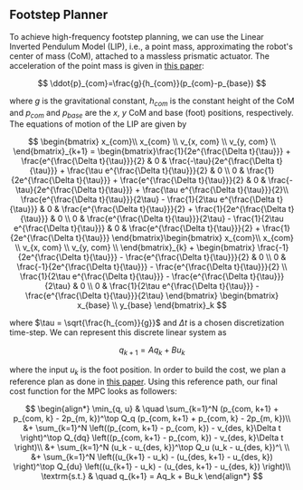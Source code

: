 ## Footstep Planner
To achieve high-frequency footstep planning, we can use the Linear Inverted Pendulum Model (LIP), i.e., a point mass, approximating the robot's center of mass (CoM), attached to a massless prismatic actuator. The acceleration of the point mass is given in [this paper](https://ieeexplore.ieee.org/document/6907116):

$$
\ddot{p}_{com}=\frac{g}{h_{com}}(p_{com}-p_{base})
$$

where $g$ is the gravitational constant, $h_{com}$ is the constant height of the CoM and $p_{com}$ and $p_{base}$ are the $x$, $y$ CoM and base (foot) positions, respectively. The equations of motion of the LIP are given by

$$
\begin{bmatrix}
x_{com}\\
x_{com} \\
v_{x, com} \\
v_{y, com} \\
\end{bmatrix}_{k+1} = \begin{bmatrix}\frac{1}{2e^{\frac{\Delta t}{\tau}}} + \frac{e^{\frac{\Delta t}{\tau}}}{2} & 0 & \frac{-\tau}{2e^{\frac{\Delta t}{\tau}}} + \frac{\tau e^{\frac{\Delta t}{\tau}}}{2} & 0 \\
0 & \frac{1}{2e^{\frac{\Delta t}{\tau}}} + \frac{e^{\frac{\Delta t}{\tau}}}{2} & 0 & \frac{-\tau}{2e^{\frac{\Delta t}{\tau}}} + \frac{\tau e^{\frac{\Delta t}{\tau}}}{2}\\
\frac{e^{\frac{\Delta t}{\tau}}}{2\tau} - \frac{1}{2\tau e^{\frac{\Delta t}{\tau}}} & 0 & \frac{e^{\frac{\Delta t}{\tau}}}{2} + \frac{1}{2e^{\frac{\Delta t}{\tau}}} & 0 \\
0 & \frac{e^{\frac{\Delta t}{\tau}}}{2\tau} - \frac{1}{2\tau e^{\frac{\Delta t}{\tau}}} & 0 & \frac{e^{\frac{\Delta t}{\tau}}}{2} + \frac{1}{2e^{\frac{\Delta t}{\tau}}}
\end{bmatrix}\begin{bmatrix}
x_{com}\\
x_{com} \\
v_{x, com} \\
v_{y, com} \\
\end{bmatrix}_{k} + \begin{bmatrix}
\frac{-1}{2e^{\frac{\Delta t}{\tau}}} - \frac{e^{\frac{\Delta t}{\tau}}}{2} & 0 \\
0 & \frac{-1}{2e^{\frac{\Delta t}{\tau}}} - \frac{e^{\frac{\Delta t}{\tau}}}{2} \\
\frac{1}{2\tau e^{\frac{\Delta t}{\tau}}} - \frac{e^{\frac{\Delta t}{\tau}}}{2\tau} & 0 \\
0 & \frac{1}{2\tau e^{\frac{\Delta t}{\tau}}} - \frac{e^{\frac{\Delta t}{\tau}}}{2\tau} 
\end{bmatrix} \begin{bmatrix}
x_{base} \\
y_{base}
\end{bmatrix}_k
$$

where $\tau = \sqrt{\frac{h_{com}}{g}}$ and $\Delta t$ is a chosen discretization time-step. We can represent this discrete linear system as 

$$
q_{k+1} = Aq_k + Bu_k
$$

where the input $u_k$ is the foot position. In order to build the cost, we plan a reference plan as done in [this paper](https://www.researchgate.net/publication/301463868_Robust_and_Agile_3D_Biped_Walking_With_Steering_Capability_Using_a_Footstep_Predictive_Approach). Using this reference path, our final cost function for the MPC looks as followers:

$$
\begin{align*}
\min_{q, u} & \quad \sum_{k=1}^N (p_{com, k+1} + p_{com, k} - 2p_{m, k})^\top Q_q (p_{com, k+1} + p_{com, k} - 2p_{m, k})\\
&+ \sum_{k=1}^N \left((p_{com, k+1} - p_{com, k}) - v_{des, k}\Delta t \right)^\top Q_{dq} \left((p_{com, k+1} - p_{com, k}) - v_{des, k}\Delta t \right)\\
&+ \sum_{k=1}^N (u_k - u_{des, k})^\top Q_u (u_k - u_{des, k})^\ \\
&+ \sum_{k=1}^N \left((u_{k+1} - u_k) - (u_{des, k+1} - u_{des, k}) \right)^\top Q_{du} \left((u_{k+1} - u_k) - (u_{des, k+1} - u_{des, k}) \right)\\
\textrm{s.t.} & \quad q_{k+1} = Aq_k + Bu_k
\end{align*}
$$